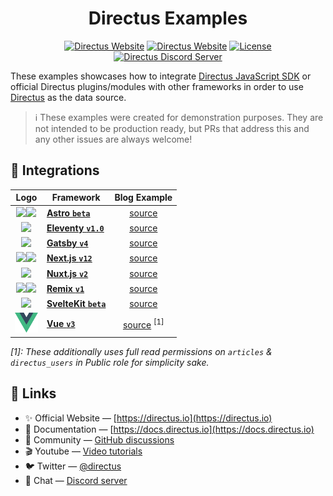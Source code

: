 <h1 align="center">Directus Examples</h1>

<p align="center">
    <a href="https://directus.io"><img src="https://img.shields.io/static/v1?style=flat-square&logo=Directus&logoColor=white&label=Directus&message=directus.io&color=4466ff" alt="Directus Website" /></a>
    <a href="https://docs.directus.io"><img src="https://img.shields.io/static/v1?style=flat-square&label=Docs&message=docs.directus.io&color=05ba8f" alt="Directus Website" /></a>
    <a href="./LICENSE"><img src="https://img.shields.io/static/v1?style=flat-square&label=License&message=MIT&color=62a4e2" alt="License"></a>
    <a href="https://directus.chat"><img src="https://img.shields.io/static/v1?style=flat-square&logo=Discord&logoColor=white&label=Discord&message=Join%20us&color=5865f2" alt="Directus Discord Server" /></a>
 </p>

These examples showcases how to integrate [Directus JavaScript SDK](https://docs.directus.io/reference/sdk) or official Directus plugins/modules with other frameworks in order to use [Directus](https://github.com/directus/directus) as the data source.

> ℹ These examples were created for demonstration purposes. They are not intended to be production ready, but PRs that address this and any other issues are always welcome!

## 🔌 Integrations

|                                                                      Logo                                                                      | Framework                                               |        Blog Example         |
| :--------------------------------------------------------------------------------------------------------------------------------------------: | ------------------------------------------------------- | :-------------------------: |
|  <img height="32" src="./shared/logo/astro.svg#gh-light-mode-only" /><img height="32" src="./shared/logo/astro-dark.svg#gh-dark-mode-only" />  | **[Astro `beta`](https://github.com/withastro/astro)**  |       [source](/astro)        |
|                                              <img height="32" src="./shared/logo/eleventy.svg" />                                              | **[Eleventy `v1.0`](https://github.com/11ty/eleventy)** |      [source](/eleventy)      |
|                                               <img height="32" src="./shared/logo/gatsby.svg" />                                               | **[Gatsby `v4`](https://github.com/gatsbyjs/gatsby)**   |       [source](/gatsby)       |
| <img height="32" src="./shared/logo/nextjs.svg#gh-light-mode-only" /><img height="32" src="./shared/logo/nextjs-dark.svg#gh-dark-mode-only" /> | **[Next.js `v12`](https://github.com/vercel/next.js)**  |       [source](/nextjs)       |
|                                               <img height="36" src="./shared/logo/nuxtjs.svg" />                                               | **[Nuxt.js `v2`](https://github.com/nuxt/nuxt.js)**     |       [source](/nuxtjs)       |
|  <img height="32" src="./shared/logo/remix.svg#gh-light-mode-only" /><img height="32" src="./shared/logo/remix-dark.svg#gh-dark-mode-only" />  | **[Remix `v1`](https://github.com/remix-run/remix)**    |       [source](/remix)        |
|                                               <img height="32" src="./shared/logo/svelte.svg" />                                               | **[SvelteKit `beta`](https://github.com/sveltejs/kit)** |     [source](/sveltekit)      |
|                                                <img height="32" src="./shared/logo/vue.svg" />                                                 | **[Vue `v3`](https://github.com/vuejs/core)**           | [source](/vue) <sup>[1]</sup> |

_[1]: These additionally uses full read permissions on `articles` & `directus_users` in Public role for simplicity sake._

## 🔗 Links

- ✨ Official Website — [https://directus.io](https://directus.io)
- 📘 Documentation — [https://docs.directus.io](https://docs.directus.io)
- 👥 Community — [GitHub discussions](https://github.com/directus/directus/discussions)
- 🎬 Youtube — [Video tutorials](https://www.youtube.com/c/DirectusVideos)
- 🐦 Twitter — [@directus](https://twitter.com/directus)
- 💬 Chat — [Discord server](https://directus.chat)
